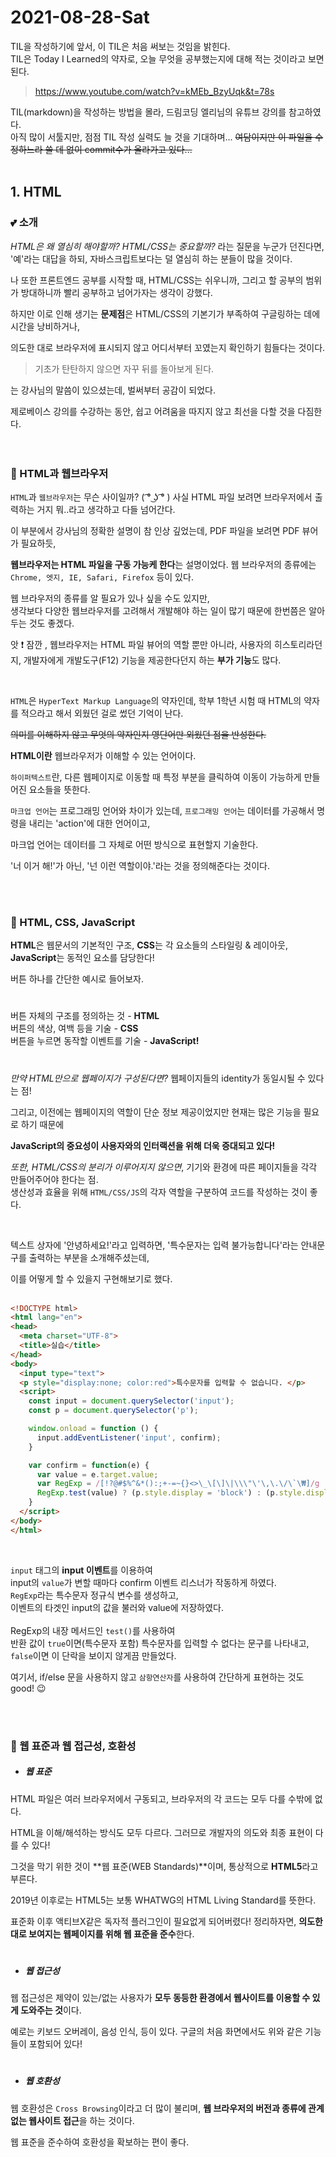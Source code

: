 # 2021-08-28-Sat

TIL을 작성하기에 앞서, 이 TIL은 처음 써보는 것임을 밝힌다.
 <br/> TIL은 Today I Learned의 약자로,
오늘 무엇을 공부했는지에 대해 적는 것이라고 보면 된다.

 >https://www.youtube.com/watch?v=kMEb_BzyUqk&t=78s

 TIL(markdown)을 작성하는 방법을 몰라, 드림코딩 엘리님의 유튜브 강의를 참고하였다.
 <br/>아직 많이 서툴지만, 점점 TIL 작성 실력도 늘 것을 기대하며... 
 ~~여담이지만 이 파일을 수정하느라 쓸 데 없이 commit수가 올라가고 있다...~~
<br/>
<br/>

## 1. HTML
### 💕 소개
*HTML은 왜 열심히 해야할까? HTML/CSS는 중요할까?* 라는 질문을 누군가 던진다면,
<br/> '예'라는 대답을 하되,
 자바스크립트보다는 덜 열심히 하는 분들이 많을 것이다.

나 또한 프론트엔드 공부를 시작할 때,
HTML/CSS는 쉬우니까, 그리고 할 공부의 범위가 방대하니까
빨리 공부하고 넘어가자는 생각이 강했다.

하지만 이로 인해 생기는 **문제점**은 
HTML/CSS의 기본기가 부족하여 구글링하는 데에 시간을 낭비하거나,

의도한 대로 브라우저에 표시되지 않고 어디서부터 꼬였는지 확인하기 힘들다는 것이다.

> 기초가 탄탄하지 않으면 자꾸 뒤를 돌아보게 된다.

는 강사님의 말씀이 있으셨는데, 벌써부터 공감이 되었다.

제로베이스 강의를 수강하는 동안,
쉽고 어려움을 따지지 않고 최선을 다할 것을 다짐한다.      
<br/>
<br/>

### 👚 HTML과 웹브라우저

`HTML`과 `웹브라우저`는 무슨 사이일까? ( ͡° ͜ʖ ͡° )
사실 HTML 파일 보려면 브라우저에서 출력하는 거지 뭐..라고 생각하고 다들 넘어간다.

이 부분에서 강사님의 정확한 설명이 참 인상 깊었는데,
PDF 파일을 보려면 PDF 뷰어가 필요하듯,

**웹브라우저는 HTML 파일을 구동 가능케 한다**는 설명이었다.
웹 브라우저의 종류에는 `Chrome, 엣지, IE, Safari, Firefox` 등이 있다.

웹 브라우저의 종류를 알 필요가 있나 싶을 수도 있지만,
 <br/> 생각보다 다양한 웹브라우저를 고려해서 개발해야 하는 일이 많기 때문에 한번쯤은 알아두는 것도 좋겠다.

앗 ❗ 잠깐 , 웹브라우저는 HTML 파일 뷰어의 역할 뿐만 아니라, 사용자의 히스토리라던지,
 개발자에게 개발도구(F12) 기능을 제공한다던지 하는 **부가 기능**도 많다.

<br/>

`HTML`은 `HyperText Markup Language`의 약자인데, 
학부 1학년 시험 때 HTML의 약자를 적으라고 해서 외웠던 걸로 썼던 기억이 난다. 

~~의미를 이해하지 않고 무엇의 약자인지 영단어만 외웠던 점을 반성한다.~~

**HTML이란** 웹브라우저가 이해할 수 있는 언어이다.

`하이퍼텍스트`란, 다른 웹페이지로 이동할 때 특정 부분을 클릭하여 이동이 가능하게 만들어진 요소들을 뜻한다. 

`마크업 언어`는 프로그래밍 언어와 차이가 있는데, 
`프로그래밍 언어`는 데이터를 가공해서 명령을 내리는 'action'에 대한 언어이고,

마크업 언어는 데이터를 그 자체로 어떤 방식으로 표현할지 기술한다. 

'너 이거 해!'가 아닌, '넌 이런 역할이야.'라는 것을 정의해준다는 것이다.     

<br/>
<br/>

### 💖 HTML, CSS, JavaScript
**HTML**은 웹문서의 기본적인 구조,
**CSS**는 각 요소들의 스타일링 & 레이아웃,
**JavaScript**는 동적인 요소를 담당한다!

버튼 하나를 간단한 예시로 들어보자.
#
버튼 자체의 구조를 정의하는 것 - **HTML**
<br/>
버튼의 색상, 여백 등을 기술 - **CSS**
<br/>
버튼을 누르면 동작할 이벤트를 기술 - **JavaScript!**
#

*만약 HTML만으로 웹페이지가 구성된다면?*
웹페이지들의 identity가 동일시될 수 있다는 점!

그리고, 이전에는 웹페이지의 역할이 단순 정보 제공이었지만
현재는 많은 기능을 필요로 하기 때문에

**JavaScript의 중요성이 사용자와의 인터랙션을 위해 더욱 증대되고 있다!**

*또한, HTML/CSS의 분리가 이루어지지 않으면*,
기기와 환경에 따른 페이지들을 각각 만들어주어야 한다는 점.<br/>
생산성과 효율을 위해 `HTML/CSS/JS`의 각자 역할을 구분하여 코드를 작성하는 것이 좋다.
<br/>

<br/>

텍스트 상자에 '안녕하세요!'라고 입력하면,
'특수문자는 입력 불가능합니다'라는
안내문구를 출력하는 부분을 소개해주셨는데,

이를 어떻게 할 수 있을지 구현해보기로 했다.      
<br/>


```html
<!DOCTYPE html>
<html lang="en">
<head>
  <meta charset="UTF-8">
  <title>실습</title>
</head>
<body>
  <input type="text">
  <p style="display:none; color:red">특수문자를 입력할 수 없습니다. </p>
  <script>
    const input = document.querySelector('input');
    const p = document.querySelector('p');

    window.onload = function () {
      input.addEventListener('input', confirm);
    }

    var confirm = function(e) {
      var value = e.target.value;
      var RegExp = /[!?@#$%^&*():;+-=~{}<>\_\[\]\|\\\"\'\,\.\/\`\₩]/g
      RegExp.test(value) ? (p.style.display = 'block') : (p.style.display = 'none');
    }
  </script>
</body>
</html>
```   
<br/>

`input` 태그의 **input 이벤트**를 이용하여   
input의 `value`가 변할 때마다 confirm 이벤트 리스너가 작동하게 하였다.   <br/>
`RegExp`라는 특수문자 정규식 변수를 생성하고,   
이벤트의 타겟인 input의 값을 불러와 value에 저장하였다. <br/>   
RegExp의 내장 메서드인 `test()`를 사용하여   
반환 값이 `true`이면(특수문자 포함) 특수문자를 입력할 수 없다는 문구를 나타내고,    
`false`이면 이 단락을 보이지 않게끔 만들었다.

여기서, if/else 문을 사용하지 않고
`삼항연산자`를 사용하여 간단하게 표현하는 것도 good! 😉      

<br/>
<br/>

### 🎀 웹 표준과 웹 접근성, 호환성
* ##### 웹 표준 
HTML 파일은 여러 브라우저에서 구동되고,
브라우저의 각 코드는 모두 다를 수밖에 없다.

HTML을 이해/해석하는 방식도 모두 다르다.
그러므로 개발자의 의도와 최종 표현이 다를 수 있다!

그것을 막기 위한 것이 **웹 표준(WEB Standards)**이며,
통상적으로 **HTML5**라고 부른다.

2019년 이후로는 HTML5는 보통 WHATWG의 
HTML Living Standard를 뜻한다.

표준화 이후 액티브X같은 독자적 플러그인이 필요없게 되어버렸다!
정리하자면, **의도한 대로 보여지는 웹페이지를 위해 웹 표준을 준수**한다.
#
* ##### 웹 접근성 
웹 접근성은 제약이 있는/없는 사용자가 **모두 동등한 환경에서
웹사이트를 이용할 수 있게 도와주는 것**이다.

예로는 키보드 오버레이, 음성 인식, 등이 있다.
구글의 처음 화면에서도 위와 같은 기능들이 포함되어 있다!
#
* ##### 웹 호환성 
웹 호환성은 `Cross Browsing`이라고 더 많이 불리며,
**웹 브라우저의 버전과 종류에 관계없는 웹사이트 접근**을 하는 것이다.

웹 표준을 준수하여 호환성을 확보하는 편이 좋다.
